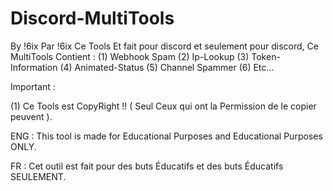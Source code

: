 # Discord-MultiTools
By !6ix
Par !6ix
Ce Tools Et fait pour discord et seulement pour discord, Ce MultiTools Contient : 
(1) Webhook Spam
(2) Ip-Lookup
(3) Token-Information
(4) Animated-Status
(5) Channel Spammer
(6) Etc...


Important :

(1) Ce Tools est CopyRight !! ( Seul Ceux qui ont la Permission de le copier peuvent ).

ENG : This tool is made for Educational Purposes and Educational Purposes ONLY.

FR : Cet outil est fait pour des buts Éducatifs et des buts Éducatifs SEULEMENT.
